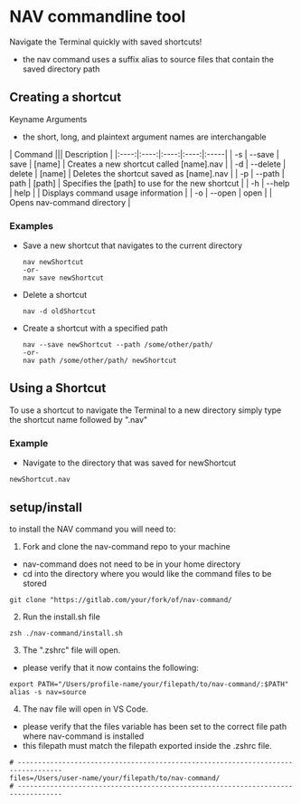 # NAV commandline tool


Navigate the Terminal quickly with saved shortcuts!
  - the nav command uses a suffix alias to source files that contain the saved directory path

## Creating a shortcut


Keyname Arguments
  - the short, long, and plaintext argument names are interchangable

| Command ||| Description |
|:----:|:----:|:----:|:----:|:-----|
| -s | --save   | save   | [name] | Creates a new shortcut called [name].nav |
| -d | --delete | delete | [name] | Deletes the shortcut saved as [name].nav |
| -p | --path   | path   | [path] | Specifies the [path] to use for the new shortcut |
| -h | --help   | help | | Displays command usage information |
| -o | --open   | open | | Opens nav-command directory |

### Examples

- Save a new shortcut that navigates to the current directory
  ```
  nav newShortcut
  -or-
  nav save newShortcut
  ```
- Delete a shortcut
  ```
  nav -d oldShortcut
  ```
- Create a shortcut with a specified path
  ```
  nav --save newShortcut --path /some/other/path/
  -or-
  nav path /some/other/path/ newShortcut
  ```

## Using a Shortcut

To use a shortcut to navigate the Terminal to a new directory
simply type the shortcut name followed by ".nav"

### Example

- Navigate to the directory that was saved for newShortcut
```
newShortcut.nav

```

## setup/install

to install the NAV command you will need to:
1. Fork and clone the nav-command repo to your machine
  - nav-command does not need to be in your home directory
  - cd into the directory where you would like the command files to be stored
  ```
  git clone "https://gitlab.com/your/fork/of/nav-command/
  ```

2. Run the install.sh file
  ```
  zsh ./nav-command/install.sh
  ```

3. The ".zshrc" file will open.
  - please verify that it now contains the following:
  ```
  export PATH="/Users/profile-name/your/filepath/to/nav-command/:$PATH"
  alias -s nav=source
  ```

4. The nav file will open in VS Code.
  - please verify that the files variable has been set to the correct file path where nav-command is installed
  - this filepath must match the filepath exported inside the .zshrc file.
  ```
  # ---------------------------------------------------------------------------------
  files=/Users/user-name/your/filepath/to/nav-command/
  # ---------------------------------------------------------------------------------
  ```
